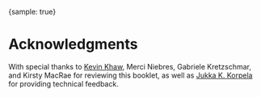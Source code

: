 {sample: true}
# Acknowledgments

With special thanks to [Kevin Khaw](https://tpmkev.com/), Merci Niebres, Gabriele Kretzschmar, and Kirsty MacRae for reviewing this booklet, as well as [Jukka K. Korpela](https://jkorpela.fi/) for providing technical feedback.
